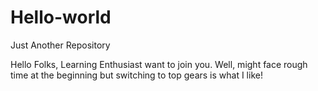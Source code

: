 # Hello-world
Just Another Repository

Hello Folks, Learning Enthusiast want to join you.
Well, might face rough time at the beginning but switching to top gears is what I like!
